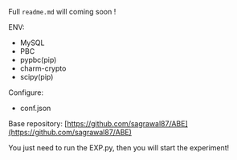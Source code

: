 Full `readme.md` will  coming soon !

ENV:
- MySQL
- PBC
- pypbc(pip)
- charm-crypto
- scipy(pip)

Configure:
- conf.json

Base repository: [https://github.com/sagrawal87/ABE](https://github.com/sagrawal87/ABE)

You just need to run the EXP.py, then you will start the experiment! 
